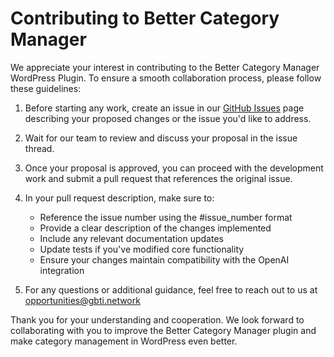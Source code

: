 # Contributing to Better Category Manager

We appreciate your interest in contributing to the Better Category Manager WordPress Plugin. To ensure a smooth collaboration process, please follow these guidelines:

1. Before starting any work, create an issue in our [GitHub Issues](https://github.com/gbti-network/better-category-manager/issues) page describing your proposed changes or the issue you'd like to address.

2. Wait for our team to review and discuss your proposal in the issue thread.

3. Once your proposal is approved, you can proceed with the development work and submit a pull request that references the original issue.

4. In your pull request description, make sure to:
   - Reference the issue number using the #issue_number format
   - Provide a clear description of the changes implemented
   - Include any relevant documentation updates
   - Update tests if you've modified core functionality
   - Ensure your changes maintain compatibility with the OpenAI integration

5. For any questions or additional guidance, feel free to reach out to us at opportunities@gbti.network

Thank you for your understanding and cooperation. We look forward to collaborating with you to improve the Better Category Manager plugin and make category management in WordPress even better.